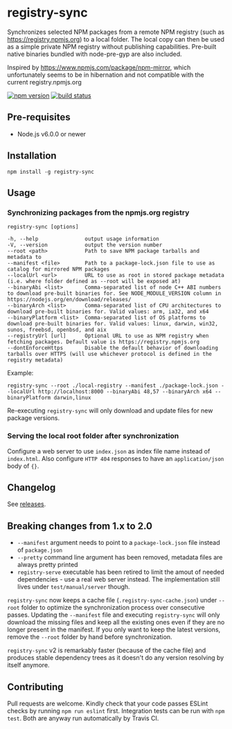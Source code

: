 # registry-sync

Synchronizes selected NPM packages from a remote NPM registry (such as https://registry.npmjs.org) to a local folder.
The local copy can then be used as a simple private NPM registry without publishing capabilities. Pre-built native binaries bundled with node-pre-gyp are also included.

Inspired by https://www.npmjs.com/package/npm-mirror, which unfortunately seems to be in hibernation and not compatible with the current registry.npmjs.org

[![npm version](https://badge.fury.io/js/registry-sync.svg)](https://badge.fury.io/js/registry-sync)
[![build status](https://travis-ci.org/heikkipora/registry-sync.svg?branch=master)](https://travis-ci.org/heikkipora/registry-sync)

## Pre-requisites

- Node.js v6.0.0 or newer

## Installation

    npm install -g registry-sync

## Usage

### Synchronizing packages from the npmjs.org registry

    registry-sync [options]

    -h, --help               output usage information
    -V, --version            output the version number
    --root <path>            Path to save NPM package tarballs and metadata to
    --manifest <file>        Path to a package-lock.json file to use as catalog for mirrored NPM packages
    --localUrl <url>         URL to use as root in stored package metadata (i.e. where folder defined as --root will be exposed at)
    --binaryAbi <list>       Comma-separated list of node C++ ABI numbers to download pre-built binaries for. See NODE_MODULE_VERSION column in https://nodejs.org/en/download/releases/
    --binaryArch <list>      Comma-separated list of CPU architectures to download pre-built binaries for. Valid values: arm, ia32, and x64
    --binaryPlatform <list>  Comma-separated list of OS platforms to download pre-built binaries for. Valid values: linux, darwin, win32, sunos, freebsd, openbsd, and aix
    --registryUrl [url]      Optional URL to use as NPM registry when fetching packages. Default value is https://registry.npmjs.org
    --dontEnforceHttps       Disable the default behavior of downloading tarballs over HTTPS (will use whichever protocol is defined in the registry metadata)

Example:

    registry-sync --root ./local-registry --manifest ./package-lock.json --localUrl http://localhost:8000 --binaryAbi 48,57 --binaryArch x64 --binaryPlatform darwin,linux

Re-executing ```registry-sync``` will only download and update files for new package versions.

### Serving the local root folder after synchronization

Configure a web server to use `index.json` as index file name instead of `index.html`.
Also configure ```HTTP 404``` responses to have an ```application/json``` body of ```{}```.

## Changelog

See [releases](https://github.com/heikkipora/registry-sync/releases).

## Breaking changes from 1.x to 2.0

 - ```--manifest``` argument needs to point to a ```package-lock.json``` file instead of ```package.json```
 - ```--pretty``` command line argument has been removed, metadata files are always pretty printed
 - ```registry-serve``` executable has been retired to limit the amout of needed dependencies - use a real web server instead. The implementation still lives under ```test/manual/server``` though.

```registry-sync``` now keeps a cache file (```.registry-sync-cache.json```) under ```--root``` folder to optimize the synchronization process over consecutive passes.
Updating the ```--manifest``` file and executing ```registry-sync``` will only download the missing files and keep all the existing ones even if they are no longer present in the manifest.
If you only want to keep the latest versions, remove the ```--root``` folder by hand before synchronization.

```registry-sync``` v2 is remarkably faster (because of the cache file) and produces stable dependency trees as it doesn't do any version resolving by itself anymore.

## Contributing

Pull requests are welcome. Kindly check that your code passes ESLint checks by running ```npm run eslint``` first.
Integration tests can be run with ```npm test```. Both are anyway run automatically by Travis CI.

